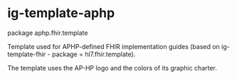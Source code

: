 # ig-template-aphp

package aphp.fhir.template

Template used for APHP-defined FHIR implementation guides (based on ig-template-fhir - package = hl7.fhir.template).

The template uses the AP-HP logo and the colors of its graphic charter.
